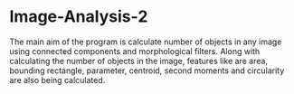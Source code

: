 # Image-Analysis-2
The main aim of the program is calculate number of objects in any image using connected components and morphological filters. Along with calculating the number of objects in the image, features like are area, bounding rectangle, parameter, centroid, second moments and circularity are also being calculated. 
